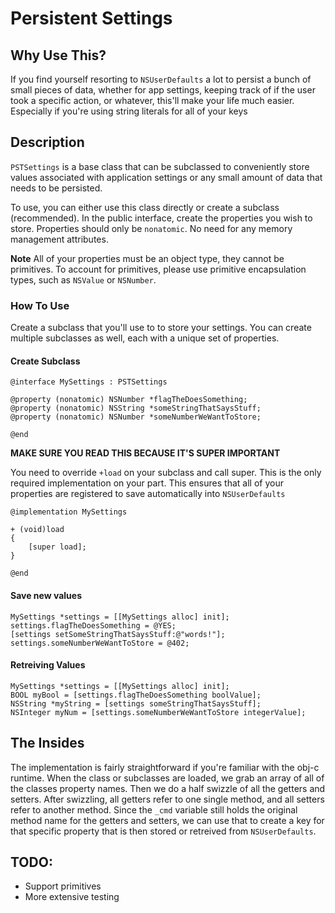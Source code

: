 # Persistent Settings

## Why Use This?
If you find yourself resorting to `NSUserDefaults` a lot to persist a bunch of small pieces of data, whether for app settings, keeping track of if the user took a specific action, or whatever, this'll make your life much easier. Especially if you're using string literals for all of your keys

## Description
`PSTSettings` is a base class that can be subclassed to conveniently store values associated with application settings or any small amount of data that needs to be persisted. 

To use, you can either use this class directly or create a subclass (recommended). In the public interface, create the properties you wish to store. Properties should only be `nonatomic`. No need for any memory management attributes. 

**Note** All of your properties must be an object type, they cannot be primitives. To account for primitives, please use primitive encapsulation types, such as `NSValue` or `NSNumber`. 

### How To Use

Create a subclass that you'll use to to store your settings. You can create multiple subclasses as well, each with a unique set of properties.

#### Create Subclass
```
@interface MySettings : PSTSettings

@property (nonatomic) NSNumber *flagTheDoesSomething;
@property (nonatomic) NSString *someStringThatSaysStuff;
@property (nonatomic) NSNumber *someNumberWeWantToStore;

@end
```

**MAKE SURE YOU READ THIS BECAUSE IT'S SUPER IMPORTANT**

You need to override `+load` on your subclass and call super. This is the only required implementation on your part. This ensures that all of your properties are registered to save automatically into `NSUserDefaults`
```
@implementation MySettings

+ (void)load
{
    [super load];
}

@end
```

#### Save new values
```
MySettings *settings = [[MySettings alloc] init];
settings.flagTheDoesSomething = @YES;
[settings setSomeStringThatSaysStuff:@"words!"];
settings.someNumberWeWantToStore = @402;
```

#### Retreiving Values
```
MySettings *settings = [[MySettings alloc] init];
BOOL myBool = [settings.flagTheDoesSomething boolValue];
NSString *myString = [settings someStringThatSaysStuff];
NSInteger myNum = [settings.someNumberWeWantToStore integerValue];
```

## The Insides

The implementation is fairly straightforward if you're familiar with the obj-c runtime. When the class or subclasses are loaded, we grab an array of all of the classes property names. Then we do a half swizzle of all the getters and setters. After swizzling, all getters refer to one single method, and all setters refer to another method. Since the `_cmd` variable still holds the original method name for the getters and setters, we can use that to create a key for that specific property that is then stored or retreived from `NSUserDefaults`.

## TODO:
- Support primitives
- More extensive testing
